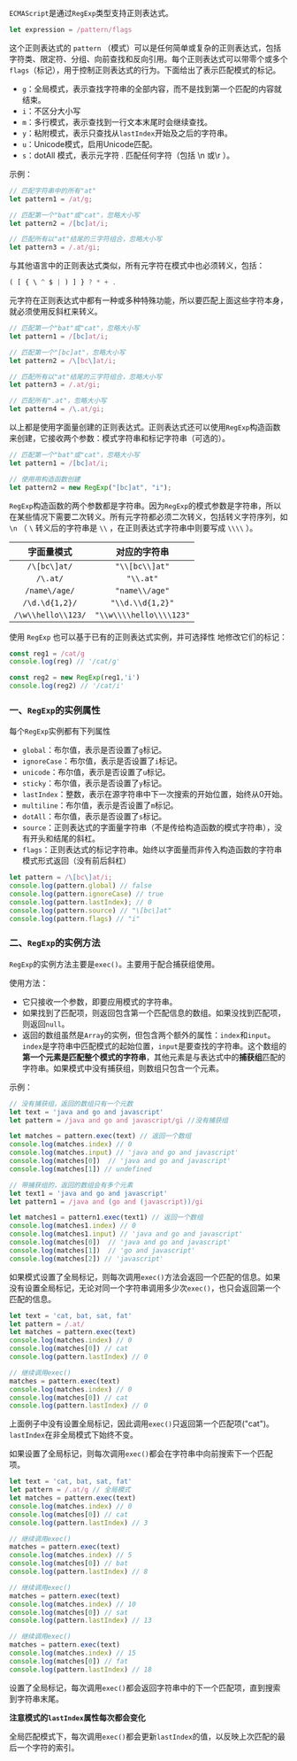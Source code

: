 `ECMAScript`是通过`RegExp`类型支持正则表达式。

```javascript
let expression = /pattern/flags
```

这个正则表达式的 `pattern` （模式）可以是任何简单或复杂的正则表达式，包括字符类、限定符、分组、向前查找和反向引用。每个正则表达式可以带零个或多个`flags`（标记），用于控制正则表达式的行为。下面给出了表示匹配模式的标记。

- `g`：全局模式，表示查找字符串的全部内容，而不是找到第一个匹配的内容就结束。
- `i`：不区分大小写
- `m`：多行模式，表示查找到一行文本末尾时会继续查找。
- `y`：粘附模式，表示只查找从`lastIndex`开始及之后的字符串。
- `u`：Unicode模式，启用Unicode匹配。
- `s`：dotAll 模式，表示元字符 . 匹配任何字符（包括 \n 或\r ）。

示例：

```javascript
// 匹配字符串中的所有"at"
let pattern1 = /at/g;

// 匹配第一个"bat"或"cat"，忽略大小写
let pattern2 = /[bc]at/i;

// 匹配所有以"at"结尾的三字符组合，忽略大小写
let pattern3 = /.at/gi;
```

与其他语言中的正则表达式类似，所有元字符在模式中也必须转义，包括：

```javascript
( [ { \ ^ $ | ) ] } ? * + .
```

元字符在正则表达式中都有一种或多种特殊功能，所以要匹配上面这些字符本身，就必须使用反斜杠来转义。

```javascript
// 匹配第一个"bat"或"cat"，忽略大小写
let pattern1 = /[bc]at/i;

// 匹配第一个"[bc]at"，忽略大小写
let pattern2 = /\[bc\]at/i;

// 匹配所有以"at"结尾的三字符组合，忽略大小写
let pattern3 = /.at/gi;

// 匹配所有".at"，忽略大小写
let pattern4 = /\.at/gi;
```

以上都是使用字面量创建的正则表达式。正则表达式还可以使用`RegExp`构造函数来创建，它接收两个参数：模式字符串和标记字符串（可选的）。

```javascript
// 匹配第一个"bat"或"cat"，忽略大小写
let pattern1 = /[bc]at/i;

// 使用用构造函数创建
let pattern2 = new RegExp("[bc]at", "i");
```

`RegExp`构造函数的两个参数都是字符串。因为`RegExp`的模式参数是字符串，所以在某些情况下需要二次转义。所有元字符都必须二次转义，包括转义字符序列，如 `\n` （ `\` 转义后的字符串是 `\\` ，在正则表达式字符串中则要写成 `\\\\` ）。

|     字面量模式     |      对应的字符串       |
| :----------------: | :---------------------: |
|    `/\[bc\]at/`    |     `"\\[bc\\]at"`      |
|      `/\.at/`      |        `"\\.at"`        |
|   `/name\/age/`    |     `"name\\/age"`      |
|   `/\d.\d{1,2}/`   |    `"\\d.\\d{1,2}"`     |
| `/\w\\hello\\123/` | `"\\w\\\\hello\\\\123"` |

使用 `RegExp` 也可以基于已有的正则表达式实例，并可选择性
地修改它们的标记：

```javascript
const reg1 = /cat/g
console.log(reg) // '/cat/g'

const reg2 = new RegExp(reg1,'i')
console.log(reg2) // '/cat/i'
```



### 一、`RegExp`的实例属性

每个`RegExp`实例都有下列属性

- `global`：布尔值，表示是否设置了`g`标记。
- `ignoreCase`：布尔值，表示是否设置了`i`标记。
- `unicode`：布尔值，表示是否设置了`u`标记。
- `sticky`：布尔值，表示是否设置了`y`标记。
- `lastIndex`：整数，表示在源字符串中下一次搜索的开始位置，始终从0开始。
- `multiline`：布尔值，表示是否设置了`m`标记。
- `dotAll`：布尔值，表示是否设置了`s`标记。
- `source`：正则表达式的字面量字符串（不是传给构造函数的模式字符串），没有开头和结尾的斜杠。
- `flags`：正则表达式的标记字符串。始终以字面量而非传入构造函数的字符串模式形式返回（没有前后斜杠）

```javascript
let pattern = /\[bc\]at/i;
console.log(pattern.global) // false
console.log(pattern.ignoreCase) // true
console.log(pattern.lastIndex); // 0
console.log(pattern.source) // "\[bc\]at"
console.log(pattern.flags) // "i"
```



### 二、`RegExp`的实例方法

`RegExp`的实例方法主要是`exec()`。主要用于配合捕获组使用。

使用方法：

- 它只接收一个参数，即要应用模式的字符串。
- 如果找到了匹配项，则返回包含第一个匹配信息的数组。如果没找到匹配项，则返回`null`。
- 返回的数组虽然是`Array`的实例，但包含两个额外的属性：`index`和`input`。`index`是字符串中匹配模式的起始位置，`input`是要查找的字符串。这个数组的**第一个元素是匹配整个模式的字符串**，其他元素是与表达式中的**捕获组**匹配的字符串。如果模式中没有捕获组，则数组只包含一个元素。

示例：

```javascript
// 没有捕获组，返回的数组只有一个元数
let text = 'java and go and javascript'
let pattern = /java and go and javascript/gi //没有捕获组

let matches = pattern.exec(text) // 返回一个数组
console.log(matches.index) // 0
console.log(matches.input) // 'java and go and javascript'
console.log(matches[0])  // 'java and go and javascript'
console.log(matches[1]) // undefined

// 带捕获组的，返回的数组会有多个元素
let text1 = 'java and go and javascript'
let pattern1 = /java and (go and (javascript))/gi

let matches1 = pattern1.exec(text1) // 返回一个数组
console.log(matches1.index) // 0
console.log(matches1.input) // 'java and go and javascript'
console.log(matches[0])  // 'java and go and javascript'
console.log(matches[1])  // 'go and javascript'
console.log(matches[2]) // 'javascript'

```

如果模式设置了全局标记，则每次调用`exec()`方法会返回一个匹配的信息。如果没有设置全局标记，无论对同一个字符串调用多少次`exec()`，也只会返回第一个匹配的信息。

```javascript
let text = 'cat, bat, sat, fat'
let pattern = /.at/
let matches = pattern.exec(text)
console.log(matches.index) // 0
console.log(matches[0]) // cat
console.log(pattern.lastIndex) // 0

// 继续调用exec()
matches = pattern.exec(text)
console.log(matches.index) // 0
console.log(matches[0]) // cat
console.log(pattern.lastIndex) // 0
```

上面例子中没有设置全局标记，因此调用`exec()`只返回第一个匹配项("cat")。`lastIndex`在非全局模式下始终不变。

如果设置了全局标记，则每次调用`exec()`都会在字符串中向前搜索下一个匹配项。

```javascript
let text = 'cat, bat, sat, fat'
let pattern = /.at/g // 全局模式
let matches = pattern.exec(text)
console.log(matches.index) // 0
console.log(matches[0]) // cat
console.log(pattern.lastIndex) // 3

// 继续调用exec()
matches = pattern.exec(text)
console.log(matches.index) // 5
console.log(matches[0]) // bat
console.log(pattern.lastIndex) // 8

// 继续调用exec()
matches = pattern.exec(text)
console.log(matches.index) // 10
console.log(matches[0]) // sat
console.log(pattern.lastIndex) // 13

// 继续调用exec()
matches = pattern.exec(text)
console.log(matches.index) // 15
console.log(matches[0]) // fat
console.log(pattern.lastIndex) // 18

```

设置了全局标记，每次调用`exec()`都会返回字符串中的下一个匹配项，直到搜索到字符串末尾。

**注意模式的`lastIndex`属性每次都会变化**

全局匹配模式下，每次调用`exec()`都会更新`lastIndex`的值，以反映上次匹配的最后一个字符的索引。
